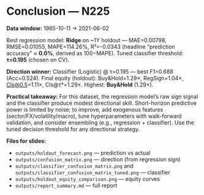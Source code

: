 # Conclusion — N225

**Data window:** 1965-10-11 → 2021-06-02

Best regression model: **Ridge** on ~1Y holdout — MAE=0.00798, RMSE=0.01055, MAPE=114.26%, R²=-0.0343 (headline “prediction accuracy” ≈ **0.0%**, derived as 100−MAPE). Tuned classifier threshold: **τ=0.195** (chosen on CV).

**Direction winner:** Classifier (Logistic) @ τ=0.195 — best F1=0.688 (Acc=0.524).
Final equity (holdout): Buy&Hold=1.29×, RegSign=1.04×, Cls@0.5=1.11×, Cls@τ*=1.29×. Highest: **Buy&Hold** (1.29×).

**Practical takeaway:** For this dataset, the regression model’s raw sign signal and the classifier produce modest directional skill. Short-horizon predictive power is limited by noise; to improve, add exogenous features (sector/FX/volatility/macro), tune hyperparameters with walk-forward validation, and consider ensembling (e.g., regression + classifier). Use the tuned decision threshold for any directional strategy.

**Files for slides:**
- `outputs/holdout_forecast.png` — prediction vs actual
- `outputs/confusion_matrix.png` — direction (from regression sign)
- `outputs/classifier_confusion_matrix.png` and `outputs/classifier_confusion_matrix_tuned.png` — classifier
- `outputs/holdout_equity_comparison.png` — equity curves
- `outputs/report_summary.md` — full report